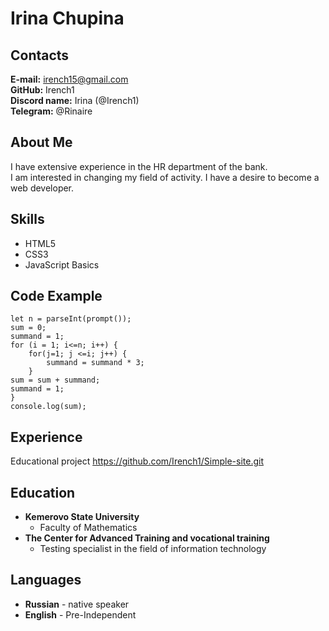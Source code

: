 # Irina Chupina

## Contacts
**E-mail:** irench15@gmail.com  
**GitHub:** Irench1   
**Discord name:** Irina (@Irench1)  
**Telegram:** @Rinaire

## About Me
I have extensive experience in the HR department of the bank.  
I am interested in changing my field of activity. I have a desire to become a web developer.

## Skills
- HTML5
- CSS3  
- JavaScript Basics

## Code Example
```
let n = parseInt(prompt());
sum = 0;
summand = 1;
for (i = 1; i<=n; i++) {
    for(j=1; j <=i; j++) {
        summand = summand * 3;
    }
sum = sum + summand;  
summand = 1; 
}
console.log(sum);
```
## Experience
Educational project https://github.com/Irench1/Simple-site.git 

## Education
- **Kemerovo State University**
    + Faculty of Mathematics
- **The Center for Advanced Training and vocational training**
    + Testing specialist in the field of information technology

## Languages 
- **Russian** - native speaker
- **English** - Pre-Independent


